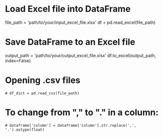 # Load Excel file into DataFrame
file_path = 'path/to/your/input_excel_file.xlsx'
df = pd.read_excel(file_path)

# Save DataFrame to an Excel file
output_path = 'path/to/your/output_excel_file.xlsx'
df.to_excel(output_path, index=False)

# Opening .csv files
    # df_dict = pd.read_csv(file_path)

# To change from "," to "." in a column:
    # dataframe['column'] = dataframe['column'].str.replace(',', '.').astype(float)